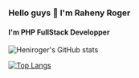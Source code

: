 ### Hello guys 👋 I'm Raheny Roger
#### I'm PHP FullStack Developper

<!--
 [![Top Langs](https://github-readme-stats.vercel.app/api/top-langs/?username=anuraghazra&langs_count=8)](https://github.com/anuraghazra/github-readme-stats)
 -->
 ![Heniroger's GitHub stats](https://github-readme-stats.vercel.app/api?username=heniroger&count_private=true&theme=radical)
 
[![Top Langs](https://github-readme-stats.vercel.app/api/top-langs/?username=heniroger&layout=compact&count_private=true)](https://github.com/anuraghazra/github-readme-stats)


<!--
**heniroger/heniroger** is a ✨ _special_ ✨ repository because its `README.md` (this file) appears on your GitHub profile.

Here are some ideas to get you started:

- 🔭 I’m currently working on ...
- 🌱 I’m currently learning ...
- 👯 I’m looking to collaborate on ...
- 🤔 I’m looking for help with ...
- 💬 Ask me about ...
- 📫 How to reach me: ...
- 😄 Pronouns: ...
- ⚡ Fun fact: ...
-->
